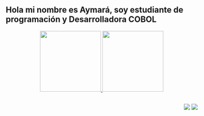 ## Hola mi nombre es Aymará, soy estudiante de programación y Desarrolladora COBOL

<div align="center">
  <a href="https://github.com/afusdeveloper">
  <img height="160em" src="https://github-readme-stats.vercel.app/api?username=afusdeveloper&show_icons=true&theme=buefy&include_all_commits=true&count_private=true"/>
  <img height="160em" src="https://github-readme-stats.vercel.app/api/top-langs/?username=afusdeveloper&layout=compact&langs_count=7&theme=buefy"/>
</div>

##
<div align="right">
  <a href = "mailto:aymara.fusaro@gmail.com"><img src="https://img.shields.io/badge/-Gmail-%23333?style=for-the-badge&logo=gmail&logoColor=white" target="_blank"></a>
  <a href="https://www.linkedin.com/in/aymar%C3%A1-micaela-fusaro-024a49155" target="_blank"><img src="https://img.shields.io/badge/-LinkedIn-%230077B5?style=for-the-badge&logo=linkedin&logoColor=white" target="_blank"></a>
  </div>
